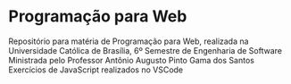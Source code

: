 # Programação para Web

Repositório para matéria de Programação para Web, realizada na Universidade Católica de Brasília, 6º Semestre de Engenharia de Software
Ministrada pelo Professor Antônio Augusto Pinto Gama dos Santos
Exercícios de JavaScript realizados no VSCode
